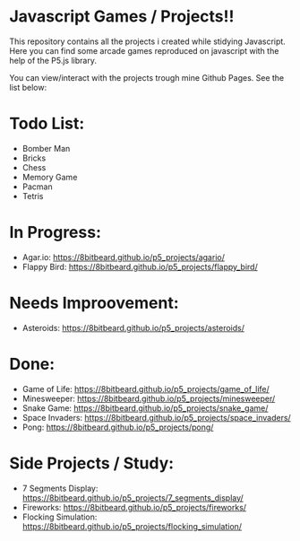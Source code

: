 # Javascript Games / Projects!!
This repository contains all the projects i created while stidying Javascript.
Here you can find some arcade games reproduced on javascript with the help of the P5.js library.

You can view/interact with the projects trough mine Github Pages. See the list below:

# Todo List:
- Bomber Man
- Bricks
- Chess
- Memory Game
- Pacman
- Tetris

# In Progress:
- Agar.io: https://8bitbeard.github.io/p5_projects/agario/
- Flappy Bird: https://8bitbeard.github.io/p5_projects/flappy_bird/

# Needs Improovement:
- Asteroids: https://8bitbeard.github.io/p5_projects/asteroids/

# Done:
- Game of Life: https://8bitbeard.github.io/p5_projects/game_of_life/
- Minesweeper: https://8bitbeard.github.io/p5_projects/minesweeper/
- Snake Game: https://8bitbeard.github.io/p5_projects/snake_game/
- Space Invaders: https://8bitbeard.github.io/p5_projects/space_invaders/
- Pong: https://8bitbeard.github.io/p5_projects/pong/

# Side Projects / Study:
- 7 Segments Display: https://8bitbeard.github.io/p5_projects/7_segments_display/
- Fireworks: https://8bitbeard.github.io/p5_projects/fireworks/
- Flocking Simulation: https://8bitbeard.github.io/p5_projects/flocking_simulation/

